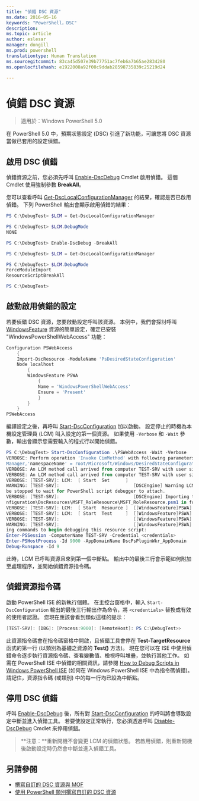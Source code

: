 ```yaml
---
title: "偵錯 DSC 資源"
ms.date: 2016-05-16
keywords: "PowerShell，DSC"
description: 
ms.topic: article
author: eslesar
manager: dongill
ms.prod: powershell
translationtype: Human Translation
ms.sourcegitcommit: 83ca45d507e39b77751ac7feb6a7b65ae2834280
ms.openlocfilehash: e1922008a92f00c9ddab28598735839c25219d24

---
```


# 偵錯 DSC 資源

> 適用於：Windows PowerShell 5.0

在 PowerShell 5.0 中，預期狀態設定 (DSC) 引進了新功能，可讓您將 DSC 資源當做已套用的設定偵錯。

## 啟用 DSC 偵錯
偵錯資源之前，您必須先呼叫 [Enable-DscDebug](https://technet.microsoft.com/en-us/library/mt517870.aspx) Cmdlet 啟用偵錯。 這個 Cmdlet 使用強制參數 **BreakAll**。 

您可以查看呼叫 [Get-DscLocalConfigurationManager](https://technet.microsoft.com/en-us/library/dn407378.aspx) 的結果，確認是否已啟用偵錯。 下列 PowerShell 輸出會顯示啟用偵錯的結果：


```powershell
PS C:\DebugTest> $LCM = Get-DscLocalConfigurationManager

PS C:\DebugTest> $LCM.DebugMode
NONE

PS C:\DebugTest> Enable-DscDebug -BreakAll

PS C:\DebugTest> $LCM = Get-DscLocalConfigurationManager

PS C:\DebugTest> $LCM.DebugMode
ForceModuleImport
ResourceScriptBreakAll

PS C:\DebugTest>
```


## 啟動啟用偵錯的設定
若要偵錯 DSC 資源，您要啟動設定呼叫該資源。 本例中，我們會探討呼叫 [WindowsFeature](windowsfeatureResource.md) 資源的簡單設定，確定已安裝 "WindowsPowerShellWebAccess" 功能：

```powershell
Configuration PSWebAccess
    {
    Import-DscResource -ModuleName 'PsDesiredStateConfiguration'
    Node localhost
        {
        WindowsFeature PSWA
            {
            Name = 'WindowsPowerShellWebAccess'
            Ensure = 'Present'
            }
        }
    }
PSWebAccess
```
編譯設定之後，再呼叫 [Start-DscConfiguration](https://technet.microsoft.com/en-us/library/dn521623.aspx) 加以啟動。 設定停止的時機為本機設定管理員 (LCM) 叫入設定的第一個資源。 如果使用 `-Verbose` 和 `-Wait` 參數，輸出會顯示您需要輸入的程式行以開始偵錯。

```powershell
PS C:\DebugTest> Start-DscConfiguration .\PSWebAccess -Wait -Verbose
VERBOSE: Perform operation 'Invoke CimMethod' with following parameters, ''methodName' = SendConfigurationApply,'className' = MSFT_DSCLocalConfiguration
Manager,'namespaceName' = root/Microsoft/Windows/DesiredStateConfiguration'.
VERBOSE: An LCM method call arrived from computer TEST-SRV with user sid S-1-5-21-2127521184-1604012920-1887927527-108583.
VERBOSE: An LCM method call arrived from computer TEST-SRV with user sid S-1-5-21-2127521184-1604012920-1887927527-108583.
VERBOSE: [TEST-SRV]: LCM:  [ Start  Set      ]
WARNING: [TEST-SRV]:                            [DSCEngine] Warning LCM is in Debug 'ResourceScriptBreakAll' mode.  Resource script processing will 
be stopped to wait for PowerShell script debugger to attach.
VERBOSE: [TEST-SRV]:                            [DSCEngine] Importing the module C:\WINDOWS\system32\WindowsPowerShell\v1.0\Modules\PSDesiredStateCo
nfiguration\DscResources\MSFT_RoleResource\MSFT_RoleResource.psm1 in force mode.
VERBOSE: [TEST-SRV]: LCM:  [ Start  Resource ]  [[WindowsFeature]PSWA]
VERBOSE: [TEST-SRV]: LCM:  [ Start  Test     ]  [[WindowsFeature]PSWA]
VERBOSE: [TEST-SRV]:                            [[WindowsFeature]PSWA] Importing the module MSFT_RoleResource in force mode.
WARNING: [TEST-SRV]:                            [[WindowsFeature]PSWA] Resource is waiting for PowerShell script debugger to attach.  Use the follow
ing commands to begin debugging this resource script:
Enter-PSSession -ComputerName TEST-SRV -Credential <credentials>
Enter-PSHostProcess -Id 9000 -AppDomainName DscPsPluginWkr_AppDomain
Debug-Runspace -Id 9
```
此時，LCM 已呼叫資源且來到第一個中斷點。 輸出中的最後三行會示範如何附加至處理程序，並開始偵錯資源指令碼。

## 偵錯資源指令碼

啟動 PowerShell ISE 的新執行個體。 在主控台窗格中，輸入 `Start-DscConfiguration` 輸出的最後三行輸出作為命令，將 `<credentials>` 替換成有效的使用者認證。 您現在應該會看到類似這樣的提示︰

```powershell
[TEST-SRV]: [DBG]: [Process:9000]: [RemoteHost]: PS C:\DebugTest>>
```

此資源指令碼會在指令碼窗格中開啟，且偵錯工具會停在 **Test-TargetResource** 函式的第一行 (以類別為基礎之資源的 **Test()** 方法)。
現在您可以在 ISE 中使用偵錯命令逐步執行資源指令碼、查看變數值、檢視呼叫堆疊，並執行其他工作。 如需在 PowerShell ISE 中偵錯的相關資訊，請參閱 [How to Debug Scripts in Windows PowerShell ISE](https://technet.microsoft.com/en-us/library/dd819480.aspx) (如何在 Windows PowerShell ISE 中為指令碼偵錯)。 請記住，資源指令碼 (或類別) 中的每一行均已設為中斷點。

## 停用 DSC 偵錯

呼叫 [Enable-DscDebug](https://technet.microsoft.com/en-us/library/mt517870.aspx) 後，所有對 [Start-DscConfiguration](https://technet.microsoft.com/en-us/library/dn521623.aspx) 的呼叫將會導致設定中斷並進入偵錯工具。 若要使設定正常執行，您必須透過呼叫 [Disable-DscDebug](https://technet.microsoft.com/en-us/library/mt517872.aspx) Cmdlet 來停用偵錯。

>**注意︰**重新開機不會變更 LCM 的偵錯狀態。 若啟用偵錯，則重新開機後啟動設定時仍然會中斷並進入偵錯工具。


## 另請參閱
- [撰寫自訂的 DSC 資源與 MOF](authoringResourceMOF.md) 
- [使用 PowerShell 類別撰寫自訂的 DSC 資源](authoringResourceClass.md)




<!--HONumber=Jul16_HO5-->


